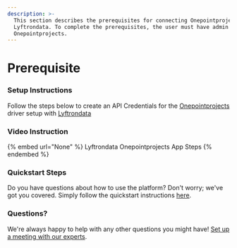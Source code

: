 ```yaml
---
description: >-
  This section describes the prerequisites for connecting Onepointprojects to
  Lyftrondata. To complete the prerequisites, the user must have admin access to
  Onepointprojects.
---
```


# Prerequisite

<mark style="color:blue;"></mark>

### Setup Instructions

Follow the steps below to create an API Credentials for the [Onepointprojects](None) driver setup with [Lyftrondata](https://www.lyftrondata.com)

### Video Instruction

{% embed url="None" %}
Lyftrondata Onepointprojects App Steps
{% endembed %}

### Quickstart Steps

Do you have questions about how to use the platform? Don't worry; we've got you covered. Simply follow the quickstart instructions [here](README.md).

### Questions? <a href="#questions" id="questions"></a>

We're always happy to help with any other questions you might have! [Set up a meeting with our experts](https://www.lyftrondata.com/book-a-meeting/).

